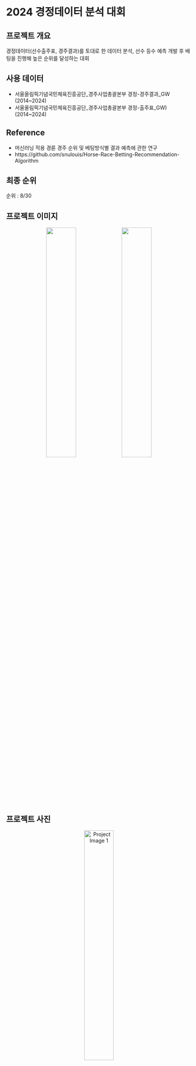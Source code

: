 <h1> 2024 경정데이터 분석 대회   </h1>

<h2>프로젝트 개요</h2>
<p> 경정데이터(선수출주표, 경주결과)를 토대로 한 데이터 분석, 선수 등수 예측 개발 후 배팅을 진행해 높은 순위를 달성하는 대회</p>

<h2>사용 데이터</h2>
<ul>
  <li>서울올림픽기념국민체육진흥공단_경주사업총괄본부 경정-경주결과_GW (2014~2024)</li>
  <li>서울올림픽기념국민체육진흥공단_경주사업총괄본부 경정-출주표_GW) (2014~2024) </li>
</ul>

<h2>Reference</h2>
<ul>
  <li>머신러닝 적용 경륜 경주 순위 및 베팅방식별 결과 예측에 관한 연구</li>
  <li>https://github.com/snulouis/Horse-Race-Betting-Recommendation-Algorithm</li>
</ul>
<h2>최종 순위</h2>
순위 : 8/30
<h2>프로젝트 이미지</h2>
<p align="center">
  <img src="https://github.com/user-attachments/assets/6c3b72ca-43ce-4d39-9142-996aa718b149" width =40%">  
  <img src="https://github.com/user-attachments/assets/28015eb8-8fcb-4ff4-8dd0-29bddb9664b9" width= 40%"> 
</p>

<h2>프로젝트 사진</h2>
<p align="center">
  <img src="https://github.com/user-attachments/assets/2977a8d7-efcd-4bd4-84e8-f7772ef414fe" width="40%" alt="Project Image 1">
</p>
